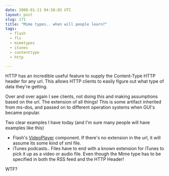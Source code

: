 ```yaml
---
date: 2008-01-11 04:58:03 UTC
layout: post
slug: 171
title: "Mime types.. when will people learn?"
tags:
  - flash
  - flv
  - mimetypes
  - itunes
  - contenttype
  - http

---
```

<p><i><rant></i></p>

<p>HTTP has an incredible useful feature to supply the Content-Type HTTP header for any url. This allows HTTP clients to easily figure out what type of data they're getting.</p>

<p>Over and over again I see clients, not doing this and making assumptions based on the url. The extension of all things! This is some artifact inherited from ms-dos, and passed on to different operation systems when GUI's became popular.</p>

<p>Two clear examples I have today (and I'm sure many people will have examples like this)</p>

<ul>
  <li>Flash's <a href="http://livedocs.adobe.com/flash/9.0/ActionScriptLangRefV3/fl/video/VideoPlayer.html">VideoPlayer</a> component. If there's no extension in the url, it will assume its some kind of xml file.</li>
  <li>iTunes podcasts.. Files have to end with a known extension for iTunes to pick it up as a video or audio file. Even though the Mime type has to be specified in both the RSS feed and the HTTP Header!</li>
</ul>

<p>WTF?</p>

<p><i></rant></i></p>
